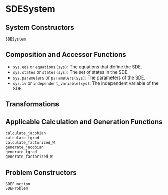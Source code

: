 # SDESystem

## System Constructors

```@docs
SDESystem
```

## Composition and Accessor Functions

- `sys.eqs` or `equations(sys)`: The equations that define the SDE.
- `sys.states` or `states(sys)`: The set of states in the SDE.
- `sys.parameters` or `parameters(sys)`: The parameters of the SDE.
- `sys.iv` or `independent_variable(sys)`: The independent variable of the SDE.

## Transformations

## Applicable Calculation and Generation Functions

```julia
calculate_jacobian
calculate_tgrad
calculate_factorized_W
generate_jacobian
generate_tgrad
generate_factorized_W
```

## Problem Constructors

```@docs
SDEFunction
SDEProblem
```
